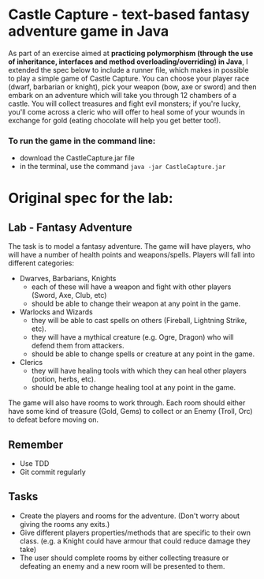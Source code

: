 
# Castle Capture - text-based fantasy adventure game in Java

As part of an exercise aimed at <b>practicing polymorphism (through the use of inheritance, interfaces and method overloading/overriding) in Java</b>, I extended the spec below to include a runner file, which makes in possible to play a simple game of Castle Capture. You can choose your player race (dwarf, barbarian or knight), pick your weapon (bow, axe or sword) and then embark on an adventure which will take you through 12 chambers of a castle. You will collect treasures and fight evil monsters; if you're lucky, you'll come across a cleric who will offer to heal some of your wounds in exchange for gold (eating chocolate will help you get better too!).

### To run the game in the command line:
* download the CastleCapture.jar file
* in the terminal, use the command ```java -jar CastleCapture.jar```	


# Original spec for the lab:

## Lab - Fantasy Adventure

The task is to model a fantasy adventure. The game will have players, who will have a number of health points and weapons/spells. Players will fall into different categories:

* Dwarves, Barbarians, Knights
	* each of these will have a weapon and fight with other players (Sword, Axe, Club, etc)
	* should be able to change their weapon at any point in the game.
* Warlocks and Wizards
	* they will be able to cast spells on others (Fireball, Lightning Strike, etc).
	* they will have a mythical creature (e.g. Ogre, Dragon) who will defend them from attackers.
	* should be able to change spells or creature at any point in the game.
* Clerics
	* they will have healing tools with which they can heal other players (potion, herbs, etc).
	* should be able to change healing tool at any point in the game.

The game will also have rooms to work through. Each room should either have some kind of treasure (Gold, Gems) to collect or an Enemy (Troll, Orc) to defeat before moving on.

## Remember
 * Use TDD
 * Git commit regularly

## Tasks

* Create the players and rooms for the adventure. (Don't worry about giving the rooms any exits.)
* Give different players properties/methods that are specific to their own class. (e.g. a Knight could have armour that could reduce damage they take)
* The user should complete rooms by either collecting treasure or defeating an enemy and a new room will be presented to them. 
